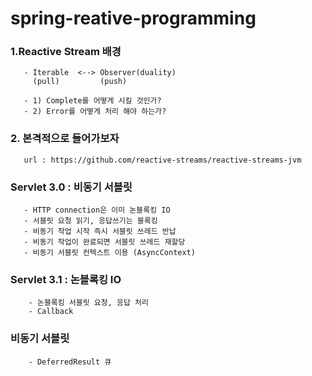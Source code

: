 # spring-reative-programming

### 1.Reactive Stream 배경
       - Iterable  <--> Observer(duality)
         (pull)         (push)
         
       - 1) Complete를 어떻게 시킬 것인가?
       - 2) Error를 어떻게 처리 해야 하는가?
       
       
### 2. 본격적으로 들어가보자
       url : https://github.com/reactive-streams/reactive-streams-jvm
       
       
### Servlet 3.0 : 비동기 서블릿
       - HTTP connection은 이미 논블록킹 IO
       - 서블릿 요청 읽기, 응답쓰기는 블록킹
       - 비동기 작업 시작 즉시 서블릿 쓰레드 반납
       - 비동기 작업이 완료되면 서블릿 쓰레드 재할당
       - 비동기 서블릿 컨텍스트 이용 (AsyncContext)
### Servlet 3.1 : 논블록킹 IO
        - 논블록킹 서블릿 요청, 응답 처리
        - Callback
        
        
### 비동기 서블릿
        - DeferredResult 큐
       